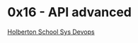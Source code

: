 # 0x16 - API advanced

[Holberton School Sys Devops](https://github.com/Jilroge7/holberton-system_engineering-devops.git)